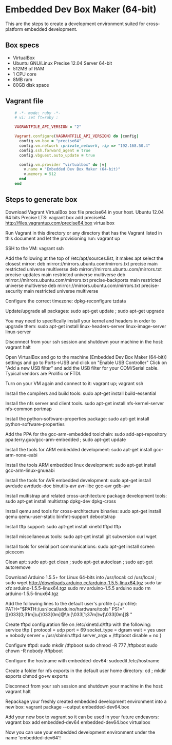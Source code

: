 # Embedded Dev Box Maker (64-bit)

This are the steps to create a development environment suited for cross-platform embedded development.

## Box specs

- VirtualBox
- Ubuntu GNU/Linux Precise 12.04 Server 64-bit
- 512MB of RAM
- 1 CPU core
- 8MB ram
- 80GB disk space

## Vagrant file
```ruby
    # -*- mode: ruby -*-
    # vi: set ft=ruby :

    VAGRANTFILE_API_VERSION = "2"

    Vagrant.configure(VAGRANTFILE_API_VERSION) do |config|
      config.vm.box = "precise64"
      config.vm.network :private_network, :ip => "192.168.50.4"
      config.ssh.forward_agent = true
      config.vbguest.auto_update = true

      config.vm.provider "virtualbox" do |v|
        v.name = "Embedded Dev Box Maker (64-bit)"
        v.memory = 512
      end
    end
```
## Steps to generate box

Download Vagrant VirtualBox box file precise64 in your host. Ubuntu 12.04 64 bits Precise LTS:
    vagrant box add precise64 http://files.vagrantup.com/precise64.box virtualbox

Run Vagrant in this directory or any directory that has the Vagrant listed in this document and let the provisioning run:
    vagrant up

SSH to the VM:
    vagrant ssh

Add the following at the top of /etc/apt/sources.list, it makes apt select the closest mirror:
    deb mirror://mirrors.ubuntu.com/mirrors.txt precise main restricted universe multiverse
    deb mirror://mirrors.ubuntu.com/mirrors.txt precise-updates main restricted universe multiverse
    deb mirror://mirrors.ubuntu.com/mirrors.txt precise-backports main restricted universe multiverse
    deb mirror://mirrors.ubuntu.com/mirrors.txt precise-security main restricted universe multiverse

Configure the correct timezone:
    dpkg-reconfigure tzdata

Update/upgrade all packages:
    sudo apt-get update ; sudo apt-get upgrade

You may need to specifically install your kernel and headers in order to upgrade them:
    sudo apt-get install linux-headers-server linux-image-server linux-server

Disconnect from your ssh session and shutdown your machine in the host:
    vagrant halt

Open VirtualBox and go to the machine (Embedded Dev Box Maker (64-bit)) settings and go to Ports->USB and click on "Enable USB Controller"
Click on "Add a new USB filter" and add the USB filter for your COM/Serial cable. Typical vendors are Prolific or FTDI.

Turn on your VM again and connect to it:
    vagrant up; vagrant ssh

Install the compilers and build tools:
    sudo apt-get install build-essential

Install the nfs server and client tools.
    sudo apt-get install nfs-kernel-server nfs-common portmap

Install the python-software-properties package:
    sudo apt-get install python-software-properties

Add the PPA for the gcc-arm-embedded toolchain:
    sudo add-apt-repository ppa:terry.guo/gcc-arm-embedded ; sudo apt-get update

Install the tools for ARM embedded development:
    sudo apt-get install gcc-arm-none-eabi

Install the tools ARM embedded linux development:
    sudo apt-get install gcc-arm-linux-gnueabi

Install the tools for AVR embedded development:
    sudo apt-get install avrdude avrdude-doc binutils-avr avr-libc gcc-avr gdb-avr

Install multistrap and related cross-architecture package development tools:
    sudo apt-get install multistrap dpkg-dev dpkg-cross

Install qemu and tools for cross-architecture binaries:
    sudo apt-get install qemu qemu-user-static binfmt-support debootstrap

Install tftp support:
    sudo apt-get install xinetd tftpd tftp

Install miscellaneous tools:
    sudo apt-get install git subversion curl wget

Install tools for serial port communications:
    sudo apt-get install screen picocom

Clean apt:
    sudo apt-get clean ; sudo apt-get autoclean ; sudo apt-get autoremove

Download Arduino 1.5.5+ for Linux 64-bits into /usr/local:
    cd /usr/local ; sudo wget http://downloads.arduino.cc/arduino-1.5.5-linux64.tgz
    sudo tar xfz arduino-1.5.5-linux64.tgz
    sudo mv arduino-1.5.5 arduino
    sudo rm arduino-1.5.5-linux64.tgz

Add the following lines to the default user's profile (~/.profile):
    PATH="$PATH:/usr/local/arduino/hardware/tools"
    PS1="[\[\033[0;31m\]\u\[\033[0m\]@\h:\[\033[1;37m\]\w\[\033[0m\]]\$ "

Create tftpd configuration file on /etc/xinetd.d/tftp with the following:
    service tftp
    {
    protocol        = udp
    port            = 69
    socket_type     = dgram
    wait            = yes
    user            = nobody
    server          = /usr/sbin/in.tftpd
    server_args     = /tftpboot
    disable         = no
    }

Configure tftpd:
    sudo mkdir /tftpboot
    sudo chmod -R 777 /tftpboot
    sudo chown -R nobody /tftpboot

Configure the hostname with embedded-dev64:
    sudoedit /etc/hostname

Create a folder for nfs exports in the default user home directory:
    cd ; mkdir exports
    chmod go+w exports

Disconnect from your ssh session and shutdown your machine in the host:
    vagrant halt

Repackage your freshly created embedded development environment into a new box:
    vagrant package --output embedded-dev64.box

Add your new box to vagrant so it can be used in your future endeavors:
    vagrant box add embedded-dev64 embedded-dev64.box virtualbox

Now you can use your embedded development environment under the name 'embedded-dev64'!
